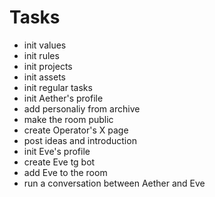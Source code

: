 # Tasks

- init values
- init rules 
- init projects 
- init assets
- init regular tasks
- init Aether's profile
- add personaliy from archive
- make the room public
- create Operator's X page
- post ideas and introduction
- init Eve's profile
- create Eve tg bot
- add Eve to the room
- run a conversation between Aether and Eve
